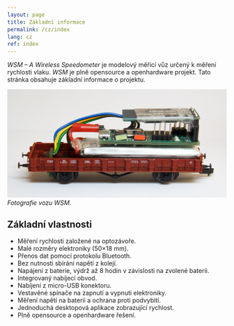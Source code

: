 ```yaml
---
layout: page
title: Základní informace
permalink: /cz/index
lang: cz
ref: index
---
```


*WSM – A Wireless Speedometer* je modelový měřicí vůz určený k měření rychlosti
vlaku. *WSM* je plně opensource a openhardware projekt. Tato stránka obsahuje
základní informace o projektu.

![Fotografie vozu WSM](/assets/img/wsm-3d.jpg)
*Fotografie vozu WSM.*

## Základní vlastnosti

 * Měření rychlosti založené na optozávoře.
 * Malé rozměry elektroniky (50×18 mm).
 * Přenos dat pomocí protokolu Bluetooth.
 * Bez nutnosti sbírání napětí z kolejí.
 * Napájení z baterie, výdrž až 8 hodin v závislosti na zvolené baterii.
 * Integrovaný nabíjecí obvod.
 * Nabíjení z micro-USB konektoru.
 * Vestavěné spínače na zapnutí a vypnutí elektroniky.
 * Měření napětí na baterii a ochrana proti podvybití.
 * Jednoduchá desktopová aplikace zobrazující rychlost.
 * Plně opensource a openhardware řešení.
